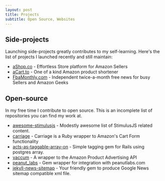 ```yaml
---
layout: post
title: Projects
subtitle: Open Source, Websites
---
```



## Side-projects
Launching side-projects greatly contributes to my self-learning. Here's the list of projects I launched recently and still maintain:
- [aShop.co](https://www.ashop.co) - Effortless Store platform for Amazon Sellers 
- [aCart.to](https://www.acart.to) - One of a kind Amazon product shortener
- [FbaMonthly.com](https://www.fbamonthly.com) - Independent twice-a-month free news for busy Sellers and Amazon Geeks 

## Open-source
In my free time I contribute to open source. This is an incomplete list of repositories you can find my work at.
- [awesome-stimulusjs](https://github.com/skatkov/awesome-stimulusjs) - Modestly awesome list of StimulusJS related content.
- [carriage](https://rubygems.org/gems/carriage) - Carriage is a Ruby wrapper to Amazon's Cart Form functionality
- [acts-as-taggable-array-on](https://rubygems.org/gems/acts-as-taggable-array-on) - Simple tagging gem for Rails using postgres array.
- [vaccum](https://rubygems.org/gems/vacuum) - A wrapper to the Amazon Product Advertising API
- [peanut_labs](https://rubygems.org/gems/peanut_labs) - Gem wrapper for integration with peanutlabs.com
- [jekyll-news-sitemap](https://rubygems.org/gems/jekyll-news-sitemap) - Your friendly gem to produce Google News sitemap compatible xml file.  

